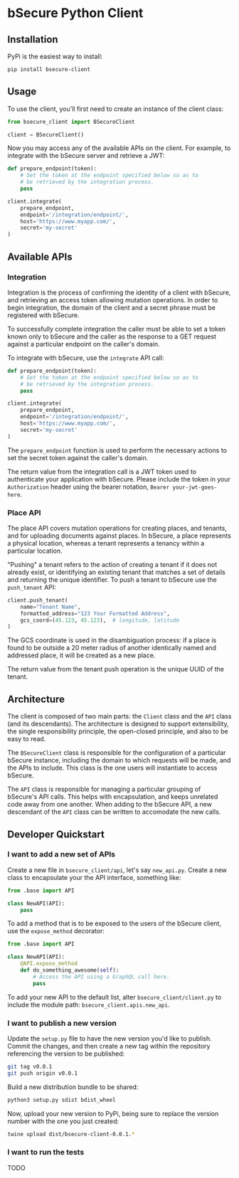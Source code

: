 # bSecure Python Client

## Installation

PyPi is the easiest way to install:

``` bash
pip install bsecure-client
```

## Usage

To use the client, you'll first need to create an instance of the
client class:

``` python
from bsecure_client import BSecureClient

client = BSecureClient()
```

Now you may access any of the available APIs on the client. For
example, to integrate with the bSecure server and retrieve a JWT:

``` python
def prepare_endpoint(token):
    # Set the token at the endpoint specified below so as to
    # be retrieved by the integration process.
    pass

client.integrate(
    prepare_endpoint,
    endpoint='/integration/endpoint/',
    host='https://www.myapp.com/',
    secret='my-secret'
)
```

## Available APIs

### Integration

Integration is the process of confirming the identity of a client with
bSecure, and retrieving an access token allowing mutation
operations. In order to begin integration, the domain of the client
and a secret phrase must be registered with bSecure.

To successfully complete integration the caller must be able to set a
token known only to bSecure and the caller as the response to a GET
request against a particular endpoint on the caller's domain.

To integrate with bSecure, use the `integrate` API call:

``` python
def prepare_endpoint(token):
    # Set the token at the endpoint specified below so as to
    # be retrieved by the integration process.
    pass

client.integrate(
    prepare_endpoint,
    endpoint='/integration/endpoint/',
    host='https://www.myapp.com/',
    secret='my-secret'
)
```

The `prepare_endpoint` function is used to perform the necessary
actions to set the secret token against the caller's domain.

The return value from the integration call is a JWT token used to
authenticate your application with bSecure. Please include the token
in your `Authorization` header using the bearer notation, `Bearer
your-jwt-goes-here`.


### Place API

The place API covers mutation operations for creating places, and
tenants, and for uploading documents against places. In bSecure, a
place represents a physical location, whereas a tenant represents a
tenancy within a particular location.

"Pushing" a tenant refers to the action of creating a tenant if it
does not already exist, or identifying an existing tenant that matches
a set of details and returning the unique identifier. To push a tenant
to bSecure use the `push_tenant` API:

``` python
client.push_tenant(
	name="Tenant Name",
	formatted_address="123 Your Formatted Address",
	gcs_coord=(45.123, 45.123),  # longitude, latitude
)
```

The GCS coordinate is used in the disambiguation process: if a place
is found to be outside a 20 meter radius of another identically named
and addressed place, it will be created as a new place.

The return value from the tenant push operation is the unique UUID of
the tenant.

## Architecture

The client is composed of two main parts: the `Client` class and the
`API` class (and its descendants). The architecture is designed to
support extensibility, the single responsibility principle, the
open-closed principle, and also to be easy to read.

The `BSecureClient` class is responsible for the configuration of a
particular bSecure instance, including the domain to which requests
will be made, and the APIs to include. This class is the one users
will instantiate to access bSecure.

The `API` class is responsible for managing a particular grouping of
bSecure's API calls. This helps with encapsulation, and keeps
unrelated code away from one another. When adding to the bSecure API,
a new descendant of the `API` class can be written to accomodate the
new calls.

## Developer Quickstart

### I want to add a new set of APIs

Create a new file in `bsecure_client/api`, let's say
`new_api.py`. Create a new class to encapsulate your the API
interface, something like:

``` python
from .base import API

class NewAPI(API):
    pass
```

To add a method that is to be exposed to the users of the bSecure
client, use the `expose_method` decorator:

``` python
from .base import API

class NewAPI(API):
    @API.expose_method
    def do_something_awesome(self):
        # Access the API using a GraphQL call here.
        pass
```

To add your new API to the default list, alter
`bsecure_client/client.py` to include the module path:
`bsecure_client.apis.new_api`.

### I want to publish a new version

Update the `setup.py` file to have the new version you'd like to
publish. Commit the changes, and then create a new tag within the
repository referencing the version to be published:

``` bash
git tag v0.0.1
git push origin v0.0.1
```

Build a new distribution bundle to be shared:

``` bash
python3 setup.py sdist bdist_wheel
```

Now, upload your new version to PyPi, being sure to replace the
version number with the one you just created:

``` bash
twine upload dist/bsecure-client-0.0.1.*
```

### I want to run the tests

TODO
